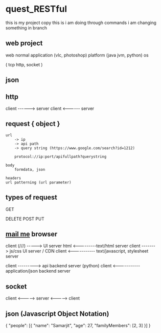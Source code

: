 # quest_RESTful
this is my project copy
this is i am doing through commands
i am changing something in branch

web project
-----------
web normal application (vlc, photoshop)
platform (java jvm, python)
os

(
    tcp
    http,
    socket
)

json
-----

http
-----
client ------> server
client <------ server

request { object }
------------------
    url
        -> ip
        -> api path
        -> query string (https://www.google.com/search?id=1212)

        protocol://ip:port/apifullpath?querystring

    body
        formdata, json

    headers
    url patterning (url parameter)

types of request
----------------
GET

DELETE
POST
PUT


<a href="mailto:ranjit@google.com">mail me</a>
browser
-------
client (///) -----> UI server
html <---------text/html server
client -------> js/css UI server / CDN
client <----------- text/javascript, stylesheet server

client ---------> api backend server (python)
client <-----------application/json backend server

socket
------
client <-----> server <-----> client

json (Javascript Object Notation)
---------------------------------
{
  "people": [{
    "name": "Samarjit",
    "age": 27,
    "familyMembers": [2, 3]
  }]
}